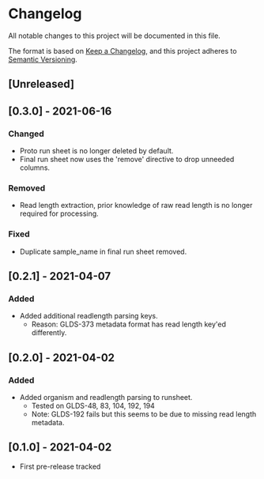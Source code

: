# Changelog
All notable changes to this project will be documented in this file.

The format is based on [Keep a Changelog](https://keepachangelog.com/en/1.0.0/),
and this project adheres to [Semantic Versioning](https://semver.org/spec/v2.0.0.html).

## [Unreleased]

## [0.3.0] - 2021-06-16
### Changed
  - Proto run sheet is no longer deleted by default.
  - Final run sheet now uses the 'remove' directive to drop unneeded columns.

### Removed
  - Read length extraction, prior knowledge of raw read length is no longer required for processing.

### Fixed
  - Duplicate sample_name in final run sheet removed.

## [0.2.1] - 2021-04-07
### Added
  - Added additional readlength parsing keys.
    - Reason: GLDS-373 metadata format has read length key'ed differently.

## [0.2.0] - 2021-04-02
### Added
  - Added organism and readlength parsing to runsheet.
    - Tested on GLDS-48, 83, 104, 192, 194
    - Note: GLDS-192 fails but this seems to be due to missing read length metadata.


## [0.1.0] - 2021-04-02
  - First pre-release tracked
